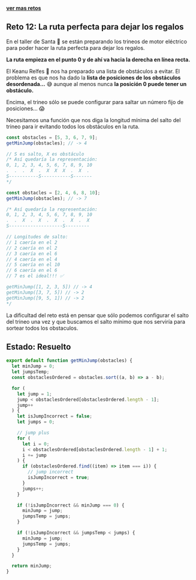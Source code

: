 [**ver mas retos**](../../README.md)

## Reto 12: La ruta perfecta para dejar los regalos

En el taller de Santa 🎅 se están preparando los trineos de motor eléctrico para poder hacer la ruta perfecta para dejar los regalos.

**La ruta empieza en el punto 0 y de ahí va hacia la derecha en línea recta.**

El Keanu Relfes 🧝 nos ha preparado una lista de obstáculos a evitar. El problema es que nos ha dado la **lista de posiciones de los obstáculos desordenada...** 😅 aunque al menos nunca **la posición 0 puede tener un obstáculo.**

Encima, el trineo sólo se puede configurar para saltar un número fijo de posiciones... 😱

Necesitamos una función que nos diga la longitud mínima del salto del trineo para ir evitando todos los obstáculos en la ruta.

```js
const obstacles = [5, 3, 6, 7, 9];
getMinJump(obstacles); // -> 4

// S es salto, X es obstáculo
/* Así quedaría la representación:
0, 1, 2, 3, 4, 5, 6, 7, 8, 9, 10
.  .  .  X  .  X  X  X  .  X  . 
S-----------S-----------S-------
*/

const obstacles = [2, 4, 6, 8, 10];
getMinJump(obstacles); // -> 7

/* Así quedaría la representación:
0, 1, 2, 3, 4, 5, 6, 7, 8, 9, 10
.  .  X  .  X  .  X  .  X  .  X 
S--------------------S---------

// Longitudes de salto:
// 1 caería en el 2
// 2 caería en el 2
// 3 caería en el 6
// 4 caería en el 4
// 5 caería en el 10
// 6 caería en el 6
// 7 es el ideal!!! ✅

getMinJump([1, 2, 3, 5]) // -> 4
getMinJump([3, 7, 5]) // -> 2
getMinJump([9, 5, 1]) // -> 2
*/
```

La dificultad del reto está en pensar que sólo podemos configurar el salto del trineo una vez y que buscamos el salto mínimo que nos serviría para sortear todos los obstaculos.

## Estado: Resuelto

```js
export default function getMinJump(obstacles) {
  let minJump = 0;
  let jumpsTemp;
  const obstaclesOrdered = obstacles.sort((a, b) => a - b);

  for (
    let jump = 1;
    jump < obstaclesOrdered[obstaclesOrdered.length - 1];
    jump++
  ) {
    let isJumpIncorrect = false;
    let jumps = 0;

    // jump plus
    for (
      let i = 0;
      i < obstaclesOrdered[obstaclesOrdered.length - 1] + 1;
      i += jump
    ) {
      if (obstaclesOrdered.find((item) => item === i)) {
        // jump incorrect
        isJumpIncorrect = true;
      }
      jumps++;
    }

    if (!isJumpIncorrect && minJump === 0) {
      minJump = jump;
      jumpsTemp = jumps;
    }

    if (!isJumpIncorrect && jumpsTemp < jumps) {
      minJump = jump;
      jumpsTemp = jumps;
    }
  }

  return minJump;
}
```
